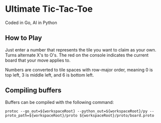 # Ultimate Tic-Tac-Toe
Coded in Go, AI in Python
## How to Play
Just enter a number that represents the tile you want to claim
as your own. Turns alternate X's to O's. The red on the console
indicates the current board that your move applies to.

Numbers are converted to tile spaces with row-major order, meaning
0 is top left, 3 is middle left, and 6 is bottom left.

## Compiling buffers
Buffers can be compiled with the following command:
```shell
protoc --go_out=${workspaceRoot} --python_out=${workspaceRoot}/py --proto_path=${workspaceRoot}/proto ${workspaceRoot}/proto/board.proto
```